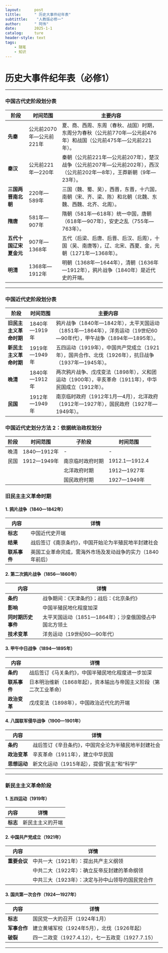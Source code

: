```yaml
---
layout:      post
tittle:      " 历史大事件纪年表"
subtittle:    "人教版必修一"
author:      " 阿伟"
date:        2025-1-1
catalog:     ture
header-style: text
tags: 
    - 随笔
    - 知识
---
```


# 历史大事件纪年表（必修1）

------

### 中国古代史阶段划分表

| **阶段**               | **时间范围**             | **主要内容**                                                 |
| ---------------------- | ------------------------ | ------------------------------------------------------------ |
| **先秦**               | 公元前2070年—公元前221年 | 夏、商、西周、东周（春秋、战国）时期，东周分为春秋（公元前770年—公元前476年）和战国（公元前475年—公元前221年）。 |
| **秦汉**               | 公元前221年—220年        | 秦朝（公元前221年—公元前207年），楚汉战争（公元前207年—公元前202年），西汉（公元前202年—8年），王莽新朝（9年—23年）。 |
| **三国两晋南北朝**     | 220年—589年              | 三国（魏、蜀、吴），西晋，东晋，十六国，南朝（宋、齐、梁、陈）和北朝（北魏、东魏、西魏、北齐、北周）。 |
| **隋唐**               | 581年—907年              | 隋朝（581年—618年）统一中国，唐朝（618年—907年），安史之乱（755年—763年）。 |
| **五代十国辽宋夏金元** | 907年—1368年             | 五代（后梁、后唐、后晋、后汉、后周），十国（吴、南唐等），辽、北宋、西夏、金，元朝（1271年—1368年）。 |
| **明清**               | 1368年—1912年            | 明朝（1368年—1644年），清朝（1636年—1912年），鸦片战争（1840年）是近代史的开端。 |

------

### 中国近代史阶段划分表

| **阶段**               | **时间范围**  | **主要内容**                                                 |
| ---------------------- | ------------- | ------------------------------------------------------------ |
| **旧民主主义革命时期** | 1840年—1919年 | 鸦片战争（1840年—1842年），太平天国运动（1851年—1864年），洋务运动（19世纪60—90年代），甲午战争（1894年—1895年）。 |
| **新民主主义革命时期** | 1919年—1949年 | 五四运动（1919年），中国共产党成立（1921年），国共合作、北伐（1926年），抗日战争（1937年—1945年）。 |
| **晚清**               | 1840年—1912年 | 两次鸦片战争、戊戌变法（1898年），义和团运动（1900年），辛亥革命（1911年），中华民国成立（1912年）。 |
| **民国**               | 1912年—1949年 | 南京临时政府（1912年1月—4月），北洋政府（1912年—1927年），国民政府（1927年—1949年）。 |

### 中国近代史划分方法 2：依据统治政权划分

| 阶段 | 时间范围    | 子阶段           | 时间范围      |
| ---- | ----------- | ---------------- | ------------- |
| 晚清 | 1840—1912年 | -                | -             |
| 民国 | 1912—1949年 | 南京临时政府时期 | 1912.1—1912.4 |
|      |             | 北洋政府时期     | 1912—1927年   |
|      |             | 国民政府时期     | 1927—1949年   |

### 旧民主主义革命时期

#### 1. 鸦片战争（1840—1842年）

| 内容         | 详情                                                       |
| ------------ | ---------------------------------------------------------- |
| **标志**     | 中国近代史开端                                             |
| **结果**     | 战后签订《南京条约》，中国开始沦为半殖民地半封建社会       |
| **联系事件** | 英国工业革命完成，需海外市场及发动战争的实力（1840年前后） |

#### 2. 第二次鸦片战争（1856—1860年）

| 内容               | 详情                                                  |
| ------------------ | ----------------------------------------------------- |
| **条约**           | 战争期间：《天津条约》；战后：《北京条约》            |
| **影响**           | 中国半殖民地化程度加深                                |
| **同时期历史事件** | 太平天国运动（1851—1864年）；沙皇俄国侵占中国北方领土 |
| **技术变革**       | 洋务运动（19世纪60—90年代）                           |

#### 3. 甲午中日战争（1894—1895年）

| 内容         | 详情                                                         |
| ------------ | ------------------------------------------------------------ |
| **条约**     | 战后签订《马关条约》，中国半殖民地化程度进一步加深           |
| **联系事件** | 日本明治维新（1868年起），资本输出与帝国主义阶段（第二次工业革命） |
| **政治变革** | 戊戌变法（1898年），中国政治近代化的开端                     |

#### 4. 八国联军侵华战争（1900—1901年）

| 内容         | 详情                                                 |
| ------------ | ---------------------------------------------------- |
| **条约**     | 战后签订《辛丑条约》，中国完全沦为半殖民地半封建社会 |
| **政治变革** | 辛亥革命（1911年），建立中华民国                     |
| **思想运动** | 新文化运动（1915年起），提倡“民主”和“科学”           |

------

### 新民主主义革命阶段

#### 1. 五四运动（1919年）

| 内容     | 详情             |
| -------- | ---------------- |
| **标志** | 新民主主义的开端 |

#### 2. 中国共产党成立（1921年）

| 内容         | 详情                                             |
| ------------ | ------------------------------------------------ |
| **重要会议** | 中共一大（1921年）：提出共产主义纲领             |
|              | 中共二大（1922年）：确立反帝反封建的革命纲领     |
|              | 中共三大（1923年）：决定与孙中山领导的国民党合作 |

#### 3. 国共第一次合作（1924—1927年）

| 内容         | 详情                                             |
| ------------ | ------------------------------------------------ |
| **标志**     | 国民党一大的召开（1924年1月）                    |
| **军事合作** | 建立黄埔军校（1924年5月），北伐（1926年起）      |
| **破裂**     | 四一二政变（1927.4.12），七一五政变（1927.7.15） |

------

